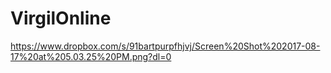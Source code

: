 # VirgilOnline
https://www.dropbox.com/s/91bartpurpfhjvj/Screen%20Shot%202017-08-17%20at%205.03.25%20PM.png?dl=0
